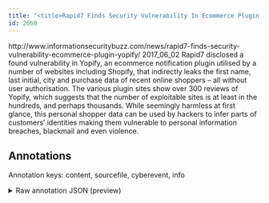 ```yaml
---
title: "<title>Rapid7 Finds Security Vulnerability In Ecommerce Plugin, Yopify - Information Security Buzz</title>"
id: 2660
---
```


<title>Rapid7 Finds Security Vulnerability In Ecommerce Plugin, Yopify - Information Security Buzz</title>
<source> http://www.informationsecuritybuzz.com/news/rapid7-finds-security-vulnerability-ecommerce-plugin-yopify/ </source>
<date> 2017_06_02 </date>
<text>
Rapid7 disclosed a found vulnerability in Yopify, an ecommerce notification plugin utilised by a number of websites including Shopify, that indirectly leaks the first name, last initial, city and purchase data of recent online shoppers – all without user authorisation. The various plugin sites show over 300 reviews of Yopify, which suggests that the number of exploitable sites is at least in the hundreds, and perhaps thousands.
While seemingly harmless at first glance, this personal shopper data can be used by hackers to infer parts of customers’ identities making them vulnerable to personal information breaches, blackmail and even violence.
</text>



## Annotations

Annotation keys: content, sourcefile, cyberevent, info

<details>
<summary>Raw annotation JSON (preview)</summary>

```json
{
  "content": "Rapid7\u00a0disclosed a found vulnerability in Yopify, an ecommerce notification plugin utilised by a number of websites including Shopify, that indirectly leaks the first name, last initial, city and purchase data of recent online shoppers \u2013 all without user authorisation. The various plugin sites show over 300 reviews of Yopify, which suggests that the number of exploitable sites is at least in the hundreds, and perhaps thousands. While seemingly harmless at first glance, this personal shopper data can be used by hackers to infer parts of customers\u2019 identities making them vulnerable to personal information breaches, blackmail and even violence.",
  "sourcefile": "2660.txt",
  "cyberevent": {
    "hopper": [
      {
        "index": 0,
        "events": [
          {
            "index": "E2",
            "type": "Attack",
            "realis": "Generic",
            "nugget": {
              "startOffset": 151,
              "index": "T8",
              "endOffset": 156,
              "text": "leaks"
            },
            "argument": [
              {
                "index": "T9",
                "text": "first name",
                "endOffset": 171,
                "role": {
                  "type": "Compromised-Data"
                },
                "startOffset": 161,
                "type": "PII"
              },
              {
                "index": "T10",
                "text": "last initial",
                "endOffset": 185,
                "role": {
                  "type": "Compromised-Data"
                },
                "startOffset": 173,
                "type": "PII"
              },
              {
                "index": "T11",
                "text": "city and purchase data",
                "endOffset": 209,
                "role": {
                  "type": "Compromised-Data"
                },
                "startOffset": 187,
                "type": "Data"
              },
              {
                "index": "T12",
                "text": "online shoppers",
                "endOffset": 235,
                "role": {
                  "type": "Victim"
                },
                "startOffset": 220,
                "type": "Person"
              }
            ],
            "subtype": "Databreach"
          }
        ]
      },
      {
        "index": 1,
        "events": [
          {
            "index": "E1",
            "type": "Vulnerability-related",
            "realis": "Actual",
            "nugget": {
              "startOffset": 7,
              "index": "T2",
              "endOffset": 16,
              "text": "disclosed"
            },
            "argument": [
              {
                "index": "T1",
                "text": "Rapid7",
                "endOffset": 6,
                "role": {
                  "type": "Discoverer"
                },
                "startOffset": 0,
                "type": "Organization"
              },
              {
                "index": "T3",
                "text": "found vulnerability",
                "endOffset": 38,
                "role": {
                  "type": "Vulnerability"
                },
                "startOffset": 19,
                "type": "Vulnerability"
              },
              {
                "index": "T4",
                "text": "Yopify",
                "endOffset": 48,
                "role": {
                  "type": "Vulnerable_System"
                },
                "startOffset": 42,
                "type": "Software"
              },
              {
                "index": "T5",
                "text": "ecommerce notification plugin",
                "endOffset": 82,
                "role": {
                  "type": "Vulnerable_System"
                },
                "startOffset": 53,
                "type": "Software"
              },
              {
                "index": "T7",
                "text": "websites",
            
```
</details>
